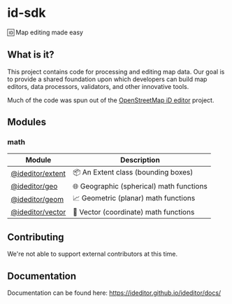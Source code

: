 # id-sdk

🆔 Map editing made easy


## What is it?

This project contains code for processing and editing map data.  Our goal is to provide a shared foundation upon which developers can build map editors, data processors, validators, and other innovative tools.

Much of the code was spun out of the [OpenStreetMap iD editor](https://github.com/openstreetmap/iD) project.


## Modules

### math

Module              | Description
------------------- | -------------
[@ideditor/extent]  | 📦 An Extent class (bounding boxes)
[@ideditor/geo]     | 🌐 Geographic (spherical) math functions
[@ideditor/geom]    | 📈 Geometric (planar) math functions
[@ideditor/vector]  | 📐 Vector (coordinate) math functions

[@ideditor/extent]: https://ideditor.github.io/ideditor/docs/module-@ideditor_extent.html
[@ideditor/geo]: https://ideditor.github.io/ideditor/docs/module-@ideditor_geo.html
[@ideditor/geom]: https://ideditor.github.io/ideditor/docs/module-@ideditor_geom.html
[@ideditor/vector]: https://ideditor.github.io/ideditor/docs/module-@ideditor_vector.html


## Contributing

We're not able to support external contributors at this time.


## Documentation

Documentation can be found here:
https://ideditor.github.io/ideditor/docs/
